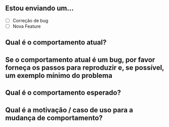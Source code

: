 ## Estou enviando um...

- [ ] Correção de bug
- [ ] Nova Feature

## Qual é o comportamento atual?

## Se o comportamento atual é um bug, por favor forneça os passos para reproduzir e, se possível, um exemplo mínimo do problema

## Qual é o comportamento esperado?

## Qual é a motivação / caso de uso para a mudança de comportamento?
